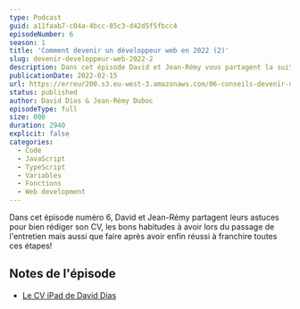 ```yaml
---
type: Podcast
guid: a11faab7-c04a-4bcc-85c3-d42d5f5fbcc4
episodeNumber: 6
season: 1
title: 'Comment devenir un développeur web en 2022 (2)'
slug: devenir-developpeur-web-2022-2
description: Dans cet épisode David et Jean-Rémy vous partagent la suite de leurs astuces pour rédiger un CV, trouver un travail dans développement web et le garder en 2022!
publicationDate: 2022-02-15
url: https://erreur200.s3.eu-west-3.amazonaws.com/06-conseils-devenir-developpeur-web-2022-2.mp3
status: published
author: David Dias & Jean-Rémy Duboc
episodeType: full
size: 000
duration: 2940
explicit: false
categories:
  - Code
  - JavaScript
  - TypeScript
  - Variables
  - Fonctions
  - Web development
---
```


Dans cet épisode numéro 6, David et Jean-Rémy partagent leurs astuces pour bien rédiger son CV, les bons habitudes à avoir lors du passage de l'entretien mais aussi que faire après avoir enfin réussi à franchire toutes ces étapes!

## Notes de l'épisode

- [Le CV iPad de David Dias](https://www.helloworkplace.fr/cv-au-design-d-ipad-de-david-dias/)
